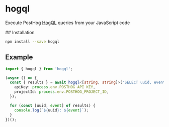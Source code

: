 # hogql

Execute PostHog [HogQL](https://posthog.com/docs/hogql) queries from your JavaScript code

## Installation

```bash
npm install --save hogql
```

## Example

```ts
import { hogql } from 'hogql';

(async () => {
  const { results } = await hogql<[string, string]>('SELECT uuid, event FROM events LIMIT 500', {
    apiKey: process.env.POSTHOG_API_KEY,
    projectId: process.env.POSTHOG_PROJECT_ID,
  });

  for (const [uuid, event] of results) {
    console.log(`${uuid}: ${event}`);
  }
})();
```